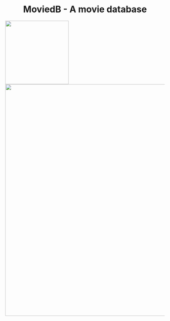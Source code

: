 <h1 align="center">MoviedB - A movie database</h1>

<p >
<img align="center" width="200em" src="https://user-images.githubusercontent.com/83734367/193300645-b17c6536-af0f-45c9-ab53-c7c6a9b37c70.png" alt=""/>
<img align="center" width="730em" src="https://user-images.githubusercontent.com/83734367/193299586-5d59adfc-30e5-424a-9cac-3778326e8acc.png" alt=""/>
</p>
